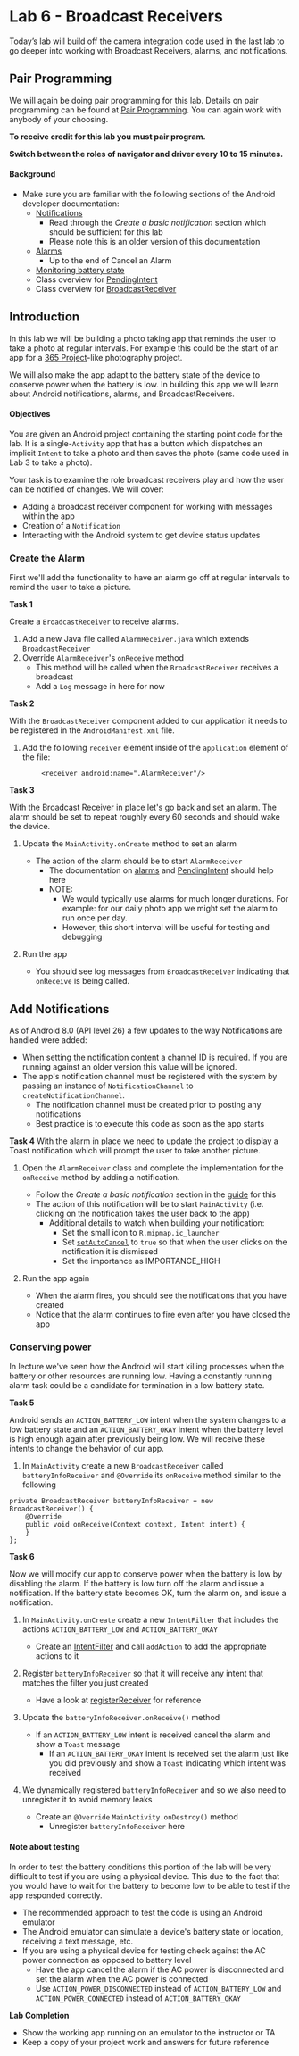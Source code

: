 # Lab 6 - Broadcast Receivers

Today’s lab will build off the camera integration code used in the last lab to go deeper into working with Broadcast Receivers, alarms, and notifications.  

## Pair Programming

We will again be doing pair programming for this lab.  Details on pair programming can be found at [Pair Programming](../docs/PAIR_PROGRAMMING.md).  You can again work with anybody of your choosing.

**To receive credit for this lab you must pair program.**

**Switch between the roles of navigator and driver every 10 to 15
minutes.**

#### Background

* Make sure you are familiar with the following sections of the Android developer documentation:
	* [Notifications](https://developer.android.com/training/notify-user/build-notification)
		* Read through the _*Create a basic notification*_ section which should be sufficient for this lab
		* Please note this is an older version of this documentation
	* [Alarms](http://developer.android.com/training/scheduling/alarms.html)
		* Up to the end of Cancel an Alarm
	* [Monitoring battery state](http://developer.android.com/training/monitoring-device-state/battery-monitoring.html)
	* Class overview for [PendingIntent](http://developer.android.com/reference/android/app/PendingIntent.html)
	* Class overview for [BroadcastReceiver](http://developer.android.com/reference/android/content/BroadcastReceiver.html)


## Introduction

In this lab we will be building a photo taking app that reminds the user to take a photo at regular intervals.  For example this could be the start of an app for a [365 Project](http://365project.org/)-like photography project.

We will also make the app adapt to the battery state of the device to conserve power when the battery is low. In building this app we will learn about Android notifications, alarms, and BroadcastReceivers.


#### Objectives
You are given an Android project containing the starting point code for the lab.  It is a single-```Activity``` app that has a button which dispatches an implicit ```Intent``` to take a photo and then saves the photo (same code used in Lab 3 to take a photo).

Your task is to examine the role broadcast receivers play and how the user can be notified of changes.  We will cover:

* Adding a broadcast receiver component for working with messages within the app
* Creation of a ```Notification```
* Interacting with the Android system to get device status updates

### Create the Alarm

First we'll add the functionality to have an alarm go off at regular intervals to remind the user to take a picture.

**Task 1**

Create a ```BroadcastReceiver``` to receive alarms.

1. Add a new Java file called ```AlarmReceiver.java``` which extends ```BroadcastReceiver```
2. Override ```AlarmReceiver```'s ```onReceive``` method
	* This method will be called when the ```BroadcastReceiver``` receives a broadcast
	* Add a ```Log``` message in here for now

**Task 2**

With the ```BroadcastReceiver``` component added to our application it needs to be registered in the ```AndroidManifest.xml``` file.  

1. Add the following ```receiver``` element inside of the ```application``` element of the file:
```
        <receiver android:name=".AlarmReceiver"/>
```

**Task 3**

With the Broadcast Receiver in place let's go back and set an alarm.  The alarm should be set to repeat roughly every 60 seconds and should wake the device.

1. Update the ```MainActivity.onCreate``` method to set an alarm
	* The action of the alarm should be to start ```AlarmReceiver```
		* The documentation on [alarms](http://developer.android.com/training/scheduling/alarms.html) and [PendingIntent](http://developer.android.com/reference/android/app/PendingIntent.html) should help here
		* NOTE:
			* We would typically use alarms for much longer durations. For example: for our daily photo app we might set the alarm to run once per day.
			* However, this short interval will be useful for testing and debugging

2. Run the app
 	* You should see log messages from ```BroadcastReceiver``` indicating that ```onReceive``` is being called.


## Add Notifications ##

As of Android 8.0 (API level 26) a few updates to the way Notifications are handled were added:
* When setting the notification content a channel ID is required.  If you are running against an older version this value will be ignored.
* The app's notification channel must be registered with the system by passing an instance of ```NotificationChannel``` to ```createNotificationChannel```.
	* The notification channel must be created prior to posting any notifications
	* Best practice is to execute this code as soon as the app starts

**Task 4**
With the alarm in place we need to update the project to display a Toast notification which will prompt the user to take another picture.

1. Open the ```AlarmReceiver``` class and complete the implementation for the ```onReceive``` method by adding a notification.
	* Follow the _*Create a basic notification*_ section in the [guide](https://developer.android.com/training/notify-user/build-notification#SimpleNotification) for this
	* The action of this notification will be to start ```MainActivity``` (i.e. clicking on the notification takes the user back to the app)
		* Additional details to watch when building your notification:
			* Set the small icon to ```R.mipmap.ic_launcher```
			* Set [```setAutoCancel```](http://developer.android.com/reference/android/app/Notification.Builder.html#setAutoCancel%28boolean%29) to ```true``` so that when the user clicks on the notification it is dismissed
			* Set the importance as IMPORTANCE_HIGH

2. Run the app again
	* When the alarm fires, you should see the notifications that you have created
	* Notice that the alarm continues to fire even after you have closed the app

### Conserving power

In lecture we've seen how the Android will start killing processes when the battery or other resources are running low.  Having a constantly running alarm task could be a candidate for termination in a low battery state.  

**Task 5**

Android sends an ```ACTION_BATTERY_LOW``` intent when the system changes to a low battery state and an ```ACTION_BATTERY_OKAY``` intent when the battery level is high enough again after previously being low. We will receive these intents to change the behavior of our app.

1. In ```MainActivity``` create a new ```BroadcastReceiver``` called ```batteryInfoReceiver``` and ```@Override``` its ```onReceive``` method similar to the following
```
private BroadcastReceiver batteryInfoReceiver = new BroadcastReceiver() {
    @Override
    public void onReceive(Context context, Intent intent) {
    }
};
```

**Task 6**

Now we will modify our app to conserve power when the battery is low by disabling the alarm.  If the battery is low turn off the alarm and issue a notification. If the battery state becomes OK, turn the alarm on, and issue a notification.

1. In ```MainActivity.onCreate``` create a new ```IntentFilter``` that includes the actions ```ACTION_BATTERY_LOW``` and ```ACTION_BATTERY_OKAY```
	* Create an [IntentFilter](http://developer.android.com/reference/android/content/IntentFilter.html) and call ```addAction``` to add the appropriate actions to it

2. Register ```batteryInfoReceiver``` so that it will receive any intent that matches the filter you just created
   - Have a look at [registerReceiver](https://developer.android.com/reference/android/content/Context.html#registerReceiver(android.content.BroadcastReceiver,%20android.content.IntentFilter)) for reference

2. Update the  ```batteryInfoReceiver.onReceive()``` method
   * If an ```ACTION_BATTERY_LOW``` intent is received cancel the alarm and show a ```Toast``` message
	 * If an ```ACTION_BATTERY_OKAY``` intent is received set the alarm just like you did previously and show a ```Toast``` indicating which intent was received

3. We dynamically registered ```batteryInfoReceiver``` and so we also need to unregister it to avoid memory leaks
   * Create an ```@Override``` ```MainActivity.onDestroy()``` method
	 * Unregister ```batteryInfoReceiver``` here

#### Note about testing

In order to test the battery conditions this portion of the lab will be very difficult to test if you are using a physical device.  This due to the fact that you would have to wait for the battery to become low to be able to test if the app responded correctly.
* The recommended approach to test the code is using an Android emulator
* The Android emulator can simulate a device's battery state or location, receiving a text message, etc.
* If you are using a physical device for testing check against the AC power connection as opposed to battery level
  * Have the app cancel the alarm if the AC power is disconnected and set the alarm when the AC power is connected
  * Use ```ACTION_POWER_DISCONNECTED``` instead of ```ACTION_BATTERY_LOW``` and ```ACTION_POWER_CONNECTED``` instead of ```ACTION_BATTERY_OKAY```


**Lab Completion**

* Show the working app running on an emulator to the instructor or TA
* Keep a copy of your project work and answers for future reference
